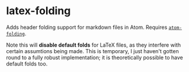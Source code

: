 # latex-folding

Adds header folding support for markdown files in Atom. Requires [`atom-folding`](https://github.com/Aerijo/atom-folding).

Note this will **disable default folds** for LaTeX files, as they interfere with certain assumtions being made. This is temporary, I just haven't gotten round to a fully robust implementation; it is theoretically possible to have default folds too.
